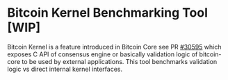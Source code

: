 # Bitcoin Kernel Benchmarking Tool [WIP]

Bitcoin Kernel is a feature introduced in Bitcoin Core see PR [#30595](https://github.com/bitcoin/bitcoin/pull/30595) which exposes C API of consensus engine or basically validation logic of bitcoin-core to be used by external applications. This tool benchmarks validation logic vs direct internal kernel interfaces.



